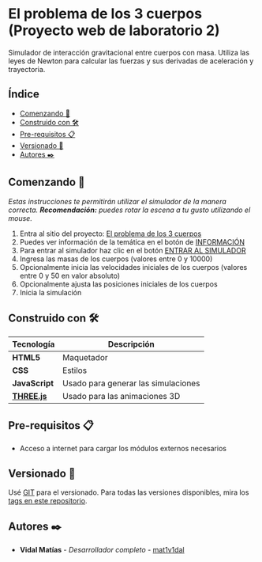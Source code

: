 # El problema de los 3 cuerpos (Proyecto web de laboratorio 2)

Simulador de interacción gravitacional entre cuerpos con masa.
Utiliza las leyes de Newton para calcular las fuerzas y sus derivadas de 
aceleración y trayectoria.

## Índice

- [Comenzando 🚀](#comenzando-🚀)
- [Construido con 🛠️](#construido-con-🛠️)
- [Pre-requisitos 📋](#pre-requisitos-📋)
- [Versionado 📌](#versionado-📌)
- [Autores ✒️](#autores-✒️)

## Comenzando 🚀
_Estas instrucciones te permitirán utilizar el simulador de la manera correcta._
_**Recomendación:** puedes rotar la escena a tu gusto utilizando el mouse._
1. Entra al sitio del proyecto: [El problema de los 3 cuerpos](https://ucc-labcompu2.github.io/proyecto2024-vidal/)
2. Puedes ver información de la temática en el botón de [INFORMACIÓN](https://ucc-labcompu2.github.io/proyecto2024-vidal/#modal)
3. Para entrar al simulador haz clic en el botón [ENTRAR AL SIMULADOR](https://ucc-labcompu2.github.io/proyecto2024-vidal/simulador.html)
4. Ingresa las masas de los cuerpos (valores entre 0 y 10000)
5. Opcionalmente inicia las velocidades iniciales de los cuerpos (valores entre 0 y 50 en valor absoluto)
6. Opcionalmente ajusta las posiciones iniciales de los cuerpos
7. Inicia la simulación

## Construido con 🛠️

| Tecnología                          | Descripción                         |
|-------------------------------------|-------------------------------------|
| **HTML5**                           | Maquetador                          |
| **CSS**                             | Estilos                             |
| **JavaScript**                      | Usado para generar las simulaciones |
| [**THREE.js**](https://threejs.org/) | Usado para las animaciones 3D       |

## Pre-requisitos 📋

* Acceso a internet para cargar los módulos externos necesarios

## Versionado 📌

Usé [GIT](https://git-scm.com/) para el versionado. Para todas las versiones disponibles, mira los [tags en este repositorio](https://github.com/tu/proyecto/tags).

## Autores ✒️


* **Vidal Matías** - *Desarrollador completo* - [mat1v1dal](https://github.com/mat1v1dal)

